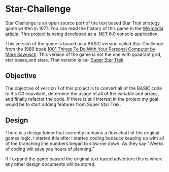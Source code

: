# Star-Challenge

Star Challenge is an open source port of the text based Star Trek strategy game written in 1971.  You can read the history of this game in the [Wikipedia article](https://en.wikipedia.org/wiki/Star_Trek_(1971_video_game)).  This project is being developed as a .NET 6.0 console application.  

This version of the game is based on a BASIC version called Star Challenge from the 1980 book [1001 Things To Do With Your Personal Computer by  Mark Sawusch](https://www.amazon.com/1001-Things-Your-Personal-Computer/dp/0830611606).   This version of the game is not the one with quadrant grid, star bases,and stars.  That version is call [Super Star Trek](https://www.mobygames.com/game/dos/super-star-trek).


## Objective

The objective of version 1 of this project is to convert all of the BASIC code to it's C# equviliant, determine the usage of all of the variable and arrays, and finally refactor the code. If there is still interest in the project my goal would be to start adding features from Super Star Trek.

## Design

There is a design folder that currently contains a flow chart of the original games logic.    I started this after I started coding becauce keeping up with all of the branching line numbers began to slow me down.   As they say "Weeks of coding will save you hours of planning."

If I expand the game passed the original text based adventure this is where any other design documents will be stored.